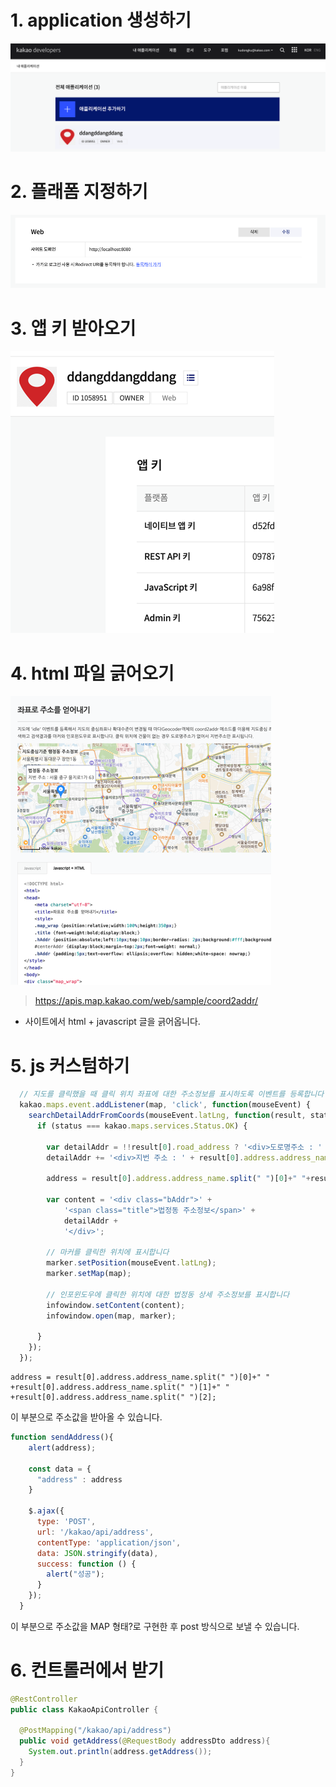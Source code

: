 # 1. application 생성하기
![img.png](img.png)
# 2. 플래폼 지정하기
![img_1.png](img_1.png)
# 3. 앱 키 받아오기
![img_2.png](img_2.png)
# 4. html 파일 긁어오기
![img_3.png](img_3.png)

> https://apis.map.kakao.com/web/sample/coord2addr/

- 사이트에서 html + javascript 글을 긁어옵니다.

# 5. js 커스텀하기
```javascript
  // 지도를 클릭했을 때 클릭 위치 좌표에 대한 주소정보를 표시하도록 이벤트를 등록합니다
  kakao.maps.event.addListener(map, 'click', function(mouseEvent) {
    searchDetailAddrFromCoords(mouseEvent.latLng, function(result, status) {
      if (status === kakao.maps.services.Status.OK) {

        var detailAddr = !!result[0].road_address ? '<div>도로명주소 : ' + result[0].road_address.address_name + '</div>' : '';
        detailAddr += '<div>지번 주소 : ' + result[0].address.address_name + '</div>';

        address = result[0].address.address_name.split(" ")[0]+" "+result[0].address.address_name.split(" ")[1]+" "+result[0].address.address_name.split(" ")[2];

        var content = '<div class="bAddr">' +
            '<span class="title">법정동 주소정보</span>' +
            detailAddr +
            '</div>';

        // 마커를 클릭한 위치에 표시합니다
        marker.setPosition(mouseEvent.latLng);
        marker.setMap(map);

        // 인포윈도우에 클릭한 위치에 대한 법정동 상세 주소정보를 표시합니다
        infowindow.setContent(content);
        infowindow.open(map, marker);

      }
    });
  });
```
```
address = result[0].address.address_name.split(" ")[0]+" "
+result[0].address.address_name.split(" ")[1]+" "
+result[0].address.address_name.split(" ")[2];
```
이 부분으로 주소값을 받아올 수 있습니다.

```javascript
function sendAddress(){
    alert(address);

    const data = {
      "address" : address
    }

    $.ajax({
      type: 'POST',
      url: '/kakao/api/address',
      contentType: 'application/json',
      data: JSON.stringify(data),
      success: function () {
        alert("성공");
      }
    });
  }
```

이 부분으로 주소값을 MAP 형태?로 구현한 후 post 방식으로 보낼 수 있습니다.

# 6. 컨트롤러에서 받기
```java
@RestController
public class KakaoApiController {

  @PostMapping("/kakao/api/address")
  public void getAddress(@RequestBody addressDto address){
    System.out.println(address.getAddress());
  }
}
```